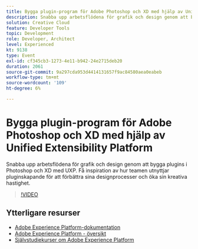 ```yaml
---
title: Bygga plugin-program för Adobe Photoshop och XD med hjälp av Unified Extensibility Platform
description: Snabba upp arbetsflödena för grafik och design genom att bygga plugins i Photoshop och XD med UXP. Få inspiration av hur teamen utnyttjar pluginskapande för att förbättra sina designprocesser och öka sin kreativa hastighet.
solution: Creative Cloud
feature: Developer Tools
topic: Development
role: Developer, Architect
level: Experienced
kt: 9138
type: Event
exl-id: cf345cb3-1273-4e11-b942-24e2715deb20
duration: 2061
source-git-commit: 9a297cda953d4414131657f9ac84580aea0eabeb
workflow-type: tm+mt
source-wordcount: '109'
ht-degree: 6%

---
```


# Bygga plugin-program för Adobe Photoshop och XD med hjälp av Unified Extensibility Platform

Snabba upp arbetsflödena för grafik och design genom att bygga plugins i Photoshop och XD med UXP. Få inspiration av hur teamen utnyttjar pluginskapande för att förbättra sina designprocesser och öka sin kreativa hastighet.

>[!VIDEO](https://video.tv.adobe.com/v/337593/?quality=12&learn=on&hidetitle=true)

## Ytterligare resurser

- [Adobe Experience Platform-dokumentation](https://experienceleague.adobe.com/docs/experience-platform.html)
- [Adobe Experience Platform - översikt](https://experienceleague.adobe.com/docs/experience-platform/landing/home.html)
- [Självstudiekurser om Adobe Experience Platform](https://experienceleague.adobe.com/docs/platform-learn/tutorials/overview.html?lang=sv)
